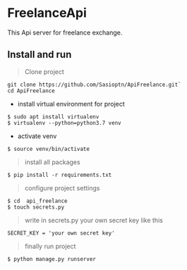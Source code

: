 # FreelanceApi


This Api server for freelance exchange.

## Install and run
> Clone project

```
git clone https://github.com/Sasioptn/ApiFreelance.git`
cd ApiFreelance 
```


- install virtual environment for project
```
$ sudo apt install virtualenv
$ virtualenv --python=python3.7 venv
```
- activate venv
```
$ source venv/bin/activate
```

> install all packages
```
$ pip install -r requirements.txt
```
> configure project settings
```
$ cd  api_freelance
$ touch secrets.py
```
> write in secrets.py your own secret key like this
```
SECRET_KEY = 'your own secret key'
```


> finally run project

```
$ python manage.py runserver
```
